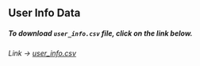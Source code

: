 ## User Info Data

##### To download *`user_info.csv`* file, click on the link below.

###### Link ->  [user_info.csv](https://drive.google.com/file/d/1frBy7Y6nPWxJsqdTFl1HDXT6qlROKbBa/view?usp=share_link "Click on the link to download the text")
